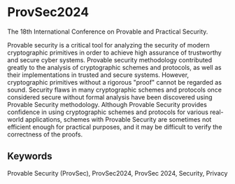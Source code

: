 # ProvSec2024

The 18th International Conference on Provable and Practical Security.

Provable security is a critical tool for analyzing the security of modern cryptographic primitives in order to achieve high assurance of trustworthy and secure cyber systems. Provable security methodology contributed greatly to the analysis of cryptographic schemes and protocols, as well as their implementations in trusted and secure systems. However, cryptographic primitives without a rigorous "proof" cannot be regarded as sound. Security flaws in many cryptographic schemes and protocols once considered secure without formal analysis have been discovered using Provable Security methodology. Although Provable Security provides confidence in using cryptographic schemes and protocols for various real-world applications, schemes with Provable Security are sometimes not efficient enough for practical purposes, and it may be difficult to verify the correctness of the proofs.

## Keywords

Provable Security (ProvSec), ProvSec2024, ProvSec 2024, Security, Privacy
